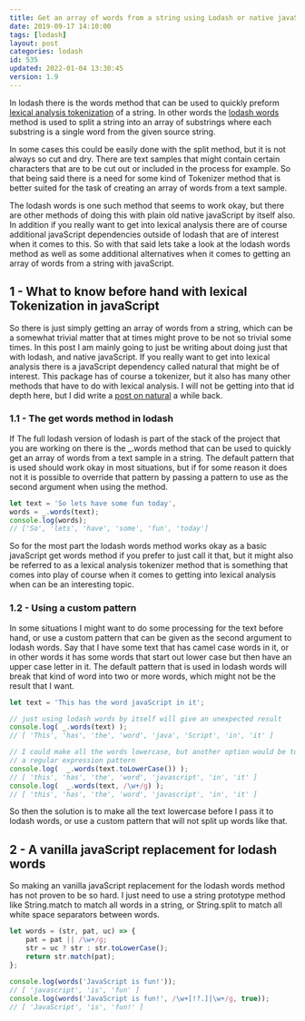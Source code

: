 ```yaml
---
title: Get an array of words from a string using Lodash or native javaScript AKA Lexical Analysis Tokenization
date: 2019-09-17 14:10:00
tags: [lodash]
layout: post
categories: lodash
id: 535
updated: 2022-01-04 13:30:45
version: 1.9
---
```


In lodash there is the words method that can be used to quickly preform [lexical analysis tokenization](https://en.wikipedia.org/wiki/Lexical_analysis#Tokenization) of a string. In other words the [lodash words](https://lodash.com/docs/4.17.15#words) method is used to split a string into an array of substrings where each substring is a single word from the given source string. 

In some cases this could be easily done with the split method, but it is not always so cut and dry. There are text samples that might contain certain characters that are to be cut out or included in the process for example. So that being said there is a need for some kind of Tokenizer method that is better suited for the task of creating an array of words from a text sample. 

The lodash words is one such method that seems to work okay, but there are other methods of doing this with plain old native javaScript by itself also. In addition if you really want to get into lexical analysis there are of course additional javaScript dependencies outside of lodash that are of interest when it comes to this. So with that said lets take a look at the lodash words method as well as some additional alternatives when it comes to getting an array of words from a string with javaScript.

<!-- more -->

## 1 - What to know before hand with lexical Tokenization in javaScript

So there is just simply getting an array of words from a string, which can be a somewhat trivial matter that at times might prove to be not so trivial some times. In this post I am mainly going to just be writing about doing just that with lodash, and native javaScript. If you really want to get into lexical analysis there is a javaScript dependency called natural that might be of interest. This package has of course a tokenizer, but it also has many other methods that have to do with lexical analysis. I will not be getting into that id depth here, but I did write a [post on natural](/2017/12/11/nodejs-natural-language-facility/) a while back.

### 1.1 - The get words method in lodash

If The full lodash version of lodash is part of the stack of the project that you are working on there is the \_.words method that can be used to quickly get an array of words from a text sample in a string. The default pattern that is used should work okay in most situations, but if for some reason it does not it is possible to override that pattern by passing a pattern to use as the second argument when using the method.

```js
let text = 'So lets have some fun today',
words = _.words(text);
console.log(words);
// ['So', 'lets', 'have', 'some', 'fun', 'today']
```

So for the most part the lodash words method works okay as a basic javaScript get words method if you prefer to just call it that, but it might also be referred to as a lexical analysis tokenizer method that is something that comes into play of course when it comes to getting into lexical analysis when can be an interesting topic.

### 1.2 - Using a custom pattern

In some situations I might want to do some processing for the text before hand, or use a custom pattern that can be given as the second argument to lodash words. Say that I have some text that has camel case words in it, or in other words it has some words that start out lower case but then have an upper case letter in it. The default pattern that is used in lodash words will break that kind of word into two or more words, which might not be the result that I want.

```js
let text = 'This has the word javaScript in it';

// just using lodash words by itself will give an unexpected result
console.log( _.words(text) );
// [ 'This', 'has', 'the', 'word', 'java', 'Script', 'in', 'it' ]

// I could make all the words lowercase, but another option would be to use
// a regular expression pattern
console.log(  _.words(text.toLowerCase()) );
// [ 'this', 'has', 'the', 'word', 'javascript', 'in', 'it' ]
console.log(  _.words(text, /\w+/g) );
// [ 'this', 'has', 'the', 'word', 'javascript', 'in', 'it' ]
```

So then the solution is to make all the text lowercase before I pass it to lodash words, or use a custom pattern that will not split up words like that.

## 2 - A vanilla javaScript replacement for lodash words

So making an vanilla javaScript replacement for the lodash words method has not proven to be so hard. I just need to use a string prototype method like String.match to match all words in a string, or String.split to match all white space separators between words.

```js
let words = (str, pat, uc) => {
    pat = pat || /\w+/g;
    str = uc ? str : str.toLowerCase();
    return str.match(pat);
};
 
console.log(words('JavaScript is fun!'));
// [ 'javascript', 'is', 'fun' ]
console.log(words('JavaScript is fun!', /\w+[!?.]|\w+/g, true));
// [ 'JavaScript', 'is', 'fun!' ]
```